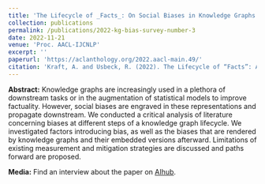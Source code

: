 ```yaml
---
title: 'The Lifecycle of _Facts_: On Social Biases in Knowledge Graphs'
collection: publications
permalink: /publications/2022-kg-bias-survey-number-3
date: 2022-11-21
venue: 'Proc. AACL-IJCNLP'
excerpt: ''
paperurl: 'https://aclanthology.org/2022.aacl-main.49/'
citation: 'Kraft, A. and Usbeck, R. (2022). The Lifecycle of “Facts”: A Survey of Social Bias in Knowledge Graphs. In Proceedings of the 2nd Conference of the Asia-Pacific Chapter of the Association for Computational Linguistics and the 12th International Joint Conference on Natural Language Processing, pages 639–652, Online only. Association for Computational Linguistics.'
---
```


**Abstract:** Knowledge graphs are increasingly used in a plethora of downstream tasks or in the augmentation of statistical models to improve factuality. However, social biases are engraved in these representations and propagate downstream. We conducted a critical analysis of literature concerning biases at different steps of a knowledge graph lifecycle. We investigated factors introducing bias, as well as the biases that are rendered by knowledge graphs and their embedded versions afterward. Limitations of existing measurement and mitigation strategies are discussed and paths forward are proposed.

**Media:** Find an interview about the paper on [AIhub](https://aihub.org/2022/11/16/the-lifecycle-of-facts-a-survey-of-social-bias-in-knowledge-graphs-interview-with-angelie-kraft/).
